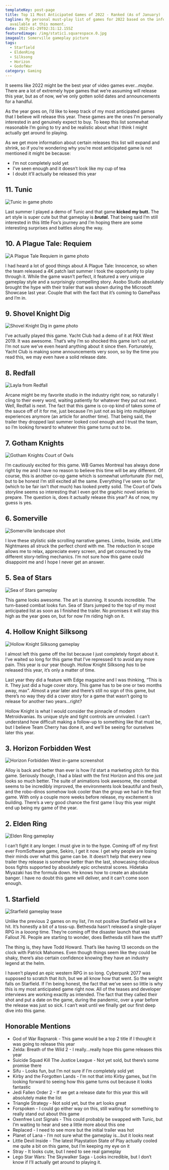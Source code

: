 ```yaml
---
templateKey: post-page
title: Top 11 Most Anticipated Games of 2022 - Ranked (As of January)
tagline: My personal must-play list of games for 2022 based on the information
  available at this moment.
date: 2022-01-29T02:31:12.155Z
featuredimage: /img/static1.squarespace.0.jpg
imagealt: Somerville gameplay picture
tags:
  - Starfield
  - EldenRing
  - Silksong
  - Horizon
  - GodofWar
category: Gaming
---
```

It seems like 2022 might be the best year of video games ever...*maybe*. There are a lot of extremely hype games that we’re assuming will release this year, but as of now, we’ve only gotten solid dates and announcements for a handful. 

As the year goes on, I’d like to keep track of my most anticipated games that I believe will release this year. These games are the ones I’m personally interested in and genuinely expect to buy. To keep this list somewhat reasonable I’m going to try and be realistic about what I think I might actually get around to playing.

As we get more information about certain releases this list will expand and shrink, so if you’re wondering why you’re most anticipated game is not mentioned it might be because:

* I’m not completely sold yet
* I’ve seen enough and it doesn’t look like my cup of tea
* I doubt it’ll actually be released this year

## 11. Tunic

![Tunic in game photo](/img/tunic.jpg "Tunic in game photo")

Last summer I played a demo of Tunic and that game **kicked my butt.** The art style is super cute but that gameplay is ***brutal.*** That being said I’m still interested in this little Fox’s journey and I’m hoping there are some interesting surprises and battles along the way.

## 10.  A Plague Tale: Requiem

![A Plague Tale Requiem in game photo](/img/sxj7yptuxjxgxkzkszpikm.jpg "A Plague Tale Requiem in game photo")

I had heard a lot of good things about A Plague Tale: Innocence, so when the team released a 4K patch last summer I took the opportunity to play through it. While the game wasn’t perfect, it featured a very unique gameplay style and a surprisingly compelling story. Asobo Studio absolutely brought the hype with their trailer that was shown during the Microsoft Showcase last year. Couple that with the fact that it’s coming to GamePass and I’m in.

## 9. Shovel Knight Dig

![Shovel Knight Dig in game photo](/img/shovel_knight_dig_08.png "Shovel Knight Dig in game photo")

I’ve actually played this game. Yacht Club had a demo of it at PAX West 2019. It was awesome. That’s why I’m so shocked this game isn’t out yet. I’m not sure we’ve even heard anything about it since then. Fortunately, Yacht Club is making some announcements very soon, so by the time you read this, we may even have a solid release date.

## 8. Redfall

![Layla from Redfall](/img/layla_book.jpg "Layla from Redfall")

Arcane might be my favorite studio in the industry right now, so naturally I cling to their every word, waiting patiently for whatever they put out next. Well, Redfall is next. The fact that this game is co-op kind of takes some of the sauce off of it for me, just because I’m just not as big into multiplayer experiences anymore (an article for another time). That being said, the trailer they dropped last summer looked cool enough and I trust the team, so I’m looking forward to whatever this game turns out to be.

## 7. Gotham Knights

![Gotham Knights Court of Owls](/img/the-gotham-knights-story-trailer-gives-a-closer-look-at-court-of-owls-and-talons.jpeg "Gotham Knights Court of Owls")

I’m cautiously excited for this game. WB Games Montreal has always done right by me and I have no reason to believe this time will be any different. Of course, this is another co-op game which is somewhat unfortunate (for me), but to be honest I’m still excited all the same. Everything I’ve seen so far (which to be fair isn’t *that* much) has looked pretty solid. The Court of Owls storyline seems so interesting that I even got the graphic novel series to prepare. The question is, does it actually release this year? As of now, my guess is yes.

## 6. Somerville

![Somerville landscape shot](/img/static1.squarespace.0.jpg "Somerville landscape shot")

I love these stylistic side scrolling narrative games. Limbo, Inside, and Little Nightmares all struck the perfect chord with me. The reduction in scope allows me to relax, appreciate every screen, and get consumed by the different story-telling mechanics. I’m not sure how this game could disappoint me and I hope I never get an answer.

## 5. Sea of Stars

![Sea of Stars gameplay](/img/sea-of-stars-17_feature.png "Sea of Stars gameplay")

This game looks awesome. The art is stunning. It sounds incredible. The turn-based combat looks fun. Sea of Stars jumped to the top of my most anticipated list as soon as I finished the trailer. No promises it will stay this high as the year goes on, but for now I’m riding high on it.

## 4. Hollow Knight Silksong

![Hollow Knight Silksong gameplay](/img/ss_4c9cc3320086b199da64a4283f45ff41fe873d5e.1920x1080.jpg "Hollow Knight Silksong gameplay")

I almost left this game off the list because I just completely forgot about it. I’ve waited so long for this game that I’ve repressed it to avoid any more pain. This year is our year though. Hollow Knight Silksong *has* to be released this year, it’s only a matter of time.

Last year they did a feature with Edge magazine and I was thinking, “This is it. They just did a huge cover story. This game has to be one or two months away, max”. Almost a year later and there’s still no sign of this game, but there’s no way they did a cover story for a game that wasn’t going to release for another two years...right?

Hollow Knight is what I would consider the pinnacle of modern Metroidvanias. Its unique style and tight controls are unrivaled. I can’t understand how difficult making a follow-up to something like that must be, but I believe Team Cherry has done it, and we’ll be seeing for ourselves later this year.

## 3. Horizon Forbidden West

![Horizon Forbidden West in-game screenshot](/img/dbbef2c0-f164-11eb-97f7-812b4cf086e6.jpg "Horizon Forbidden West in-game screenshot")

Alloy is back and better than ever is how I’d start a marketing pitch for this game. Seriously though, I had a blast with the first Horizon and this one just looks so much better. The suite of animations look awesome, the combat seems to be incredibly improved, the environments look beautiful and fresh, and the robo-dinos somehow look cooler than the group we had in the first game. With only a couple more weeks before release, my excitement is building. There’s a very good chance the first game I buy this year might end up being my game of the year. 

## 2. Elden Ring

![Elden Ring gameplay](/img/rxcsmh4s4pznzbqrqxe9as.jpg "Elden Ring gameplay")

I can’t fight it any longer. I must give in to the hype. Coming off of my first ever FromSoftware game, Sekiro, I get it now. I get why people are losing their minds over what this game can be. It doesn’t help that every new trailer they release is somehow better than the last, showcasing ridiculous boss fights supported by absolutely epic orchestral scores. Hidetaka Miyazaki has the formula down. He knows how to create an absolute banger. I have no doubt this game will deliver, and it can’t come soon enough.  

## 1. Starfield

![Starfield gameplay tease](/img/starfield_screen.png "Starfield gameplay tease")

Unlike the previous 2 games on my list, I’m not positive Starfield will be a hit. It’s honestly a bit of a toss-up. Bethesda hasn’t released a single-player RPG in a *looong* time. They’re coming off the disaster launch that was Fallout 76. People are starting to wonder, does Bethesda still have the stuff?

The thing is, they have Todd Howard. That’s like having 13 seconds on the clock with Patrick Mahomes. Even though things seem like they could be shaky, there’s also certain confidence knowing they have an industry legend at the helm. 

I haven’t played an epic western RPG in so long. Cyberpunk 2077 was supposed to scratch that itch, but we all know how that went. So the weight falls on Starfield. If I’m being honest, the fact that we’ve seen so little is why this is my most anticipated game right now. All of the teases and developer interviews are working exactly as intended. The fact that they called their shot and put a date on the game, during the pandemic, over a year before the release was just so sick.  I can’t wait until we finally get our first deep dive into this game. 

## **Honorable Mentions**

* God of War Ragnarok - This game would be a top 2 title if I thought it was going to release this year
* Zelda: Breath of the Wild 2 - I really...really hope this game releases this year
* Suicide Squad Kill The Justice League - Not yet sold, but there’s some promise there
* Sifu - Looks fun, but I’m not sure if I’m completely sold yet
* Kirby and the Forgotten Lands - I'm not that into Kirby games, but I’m looking forward to seeing how this game turns out because it looks fantastic
* Jedi Fallen Order 2 - If we get a release date for this year this will absolutely make the list
* Triangle Strategy - Not sold yet, but the art looks great
* Forspoken - I could go either way on this, still waiting for something to really stand out about this game
* Oxenfree Lost Signals - This could probably be swapped with Tunic, but I’m waiting to hear and see a little more about this one
* Replaced - I need to see more but the initial trailer was hot
* Planet of Lana - I’m not sure what the gameplay is...but it looks neat
* Little Devil Inside - The latest Playstation State of Play actually cooled me quite a bit on this game, but I’m keeping my eye on it
* Stray - It looks cute, but I need to see real gameplay
* Lego Star Wars: The Skywalker Saga - Looks incredible, but I don’t know if I’ll actually get around to playing it.